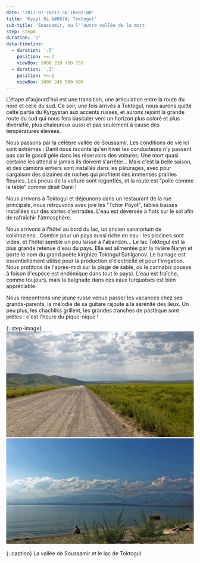 ```yaml
---
date: '2017-07-16T17:36:18+02:00'
title: 'Kyzyl Oi &#8674; Toktogul'
sub-title: 'Soussamir, ou l''autre vallée de la mort'
step: step8
duration: '1'
data-timeline:
  - duration: '.5'
    position: +=.2
    viewBox: 1000 210 750 750
  - duration: '.3'
    position: +=.1
    viewBox: 1000 245 500 500
---
```

L'étape d'aujourd'hui est une transition, une articulation entre la route du nord et celle du sud. Ce soir, une fois arrivés à Toktogul, nous aurons quitté cette partie du Kyrgystan aux accents russes, et aurons rejoint la grande route du sud qui nous fera basculer vers un horizon plus coloré et plus diversifié, plus chaleureux aussi et pas seulement à cause des températures élevées.

Nous passons par la célèbre vallée de Soussamir. Les conditions de vie ici sont extrêmes : Danil nous raconte qu'en hiver les conducteurs n'y passent pas car le gasoil gèle dans les réservoirs des voitures. Une mort quasi certaine les attend si jamais ils doivent s'arrêter... Mais c'est la belle saison, et des camions entiers sont installés dans les pâturages, avec pour cargaison des dizaines de ruches qui profitent des immenses prairies fleuries. Les pneus de la voiture sont regonflés, et la route est "polie comme la table" comme dirait Danil !

Nous arrivons à Toktogul et déjeunons dans un restaurant de la rue principale, nous retrouvons avec joie les "Tchor Poyot", tables basses installées sur des sortes d'estrades. L'eau est déversée à flots sur le sol afin de rafraîchir l'atmosphère.

Nous arrivons à l'hôtel au bord du lac, un ancien sanatorium de kolkhoziens...Comble pour un pays aussi riche en eau : les piscines sont vides, et l'hôtel semble un peu laissé à l'abandon... 
Le lac Toktogul est la plus grande retenue d'eau du pays. Elle est alimentée par la rivière Naryn et porte le nom du grand poète kirghize Toktogul Satilganov. Le barrage est essentiellement utilisé pour la production d'électricité et pour l'irrigation. Nous profitons de l'après-midi sur la plage de sable, où le cannabis pousse à foison (l'espèce est endémique dans tout le pays). L'eau est fraîche, comme toujours, mais la baignade dans ces eaux turquoises est bien appréciable.

Nous rencontrons une jeune russe venue passer les vacances chez ses grands-parents, la mélodie de sa guitare rajoute à la sérénité des lieux.
Un peu plus, les chachliks grillent, les grandes tranches de pastèque sont prêtes : c'est l'heure du pique-nique !

{:.step-image}
[![](/assets/img/uploads/kyrgyzstan_17-07-2018_02.jpg)](/assets/img/uploads/kyrgyzstan_17-07-2018_02.jpg "La vallée de Soussamir")
[![](/assets/img/uploads/kyrgyzstan_17-07-2018_01.jpg)](/assets/img/uploads/kyrgyzstan_17-07-2018_01.jpg "Le lac de Toktogul")

{:.caption}
La vallée de Soussamir et le lac de Toktogul
